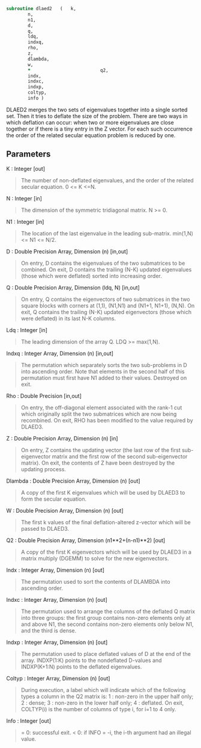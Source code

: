 ```fortran
subroutine dlaed2	(	k,
		n,
		n1,
		d,
		q,
		ldq,
		indxq,
		rho,
		z,
		dlambda,
		w,
		*                          q2,
		indx,
		indxc,
		indxp,
		coltyp,
		info )
```

 DLAED2 merges the two sets of eigenvalues together into a single
 sorted set.  Then it tries to deflate the size of the problem.
 There are two ways in which deflation can occur:  when two or more
 eigenvalues are close together or if there is a tiny entry in the
 Z vector.  For each such occurrence the order of the related secular
 equation problem is reduced by one.

## Parameters
K : Integer [out]
> The number of non-deflated eigenvalues, and the order of the
> related secular equation. 0 <= K <=N.

N : Integer [in]
> The dimension of the symmetric tridiagonal matrix.  N >= 0.

N1 : Integer [in]
> The location of the last eigenvalue in the leading sub-matrix.
> min(1,N) <= N1 <= N/2.

D : Double Precision Array, Dimension (n) [in,out]
> On entry, D contains the eigenvalues of the two submatrices to
> be combined.
> On exit, D contains the trailing (N-K) updated eigenvalues
> (those which were deflated) sorted into increasing order.

Q : Double Precision Array, Dimension (ldq, N) [in,out]
> On entry, Q contains the eigenvectors of two submatrices in
> the two square blocks with corners at (1,1), (N1,N1)
> and (N1+1, N1+1), (N,N).
> On exit, Q contains the trailing (N-K) updated eigenvectors
> (those which were deflated) in its last N-K columns.

Ldq : Integer [in]
> The leading dimension of the array Q.  LDQ >= max(1,N).

Indxq : Integer Array, Dimension (n) [in,out]
> The permutation which separately sorts the two sub-problems
> in D into ascending order.  Note that elements in the second
> half of this permutation must first have N1 added to their
> values. Destroyed on exit.

Rho : Double Precision [in,out]
> On entry, the off-diagonal element associated with the rank-1
> cut which originally split the two submatrices which are now
> being recombined.
> On exit, RHO has been modified to the value required by
> DLAED3.

Z : Double Precision Array, Dimension (n) [in]
> On entry, Z contains the updating vector (the last
> row of the first sub-eigenvector matrix and the first row of
> the second sub-eigenvector matrix).
> On exit, the contents of Z have been destroyed by the updating
> process.

Dlambda : Double Precision Array, Dimension (n) [out]
> A copy of the first K eigenvalues which will be used by
> DLAED3 to form the secular equation.

W : Double Precision Array, Dimension (n) [out]
> The first k values of the final deflation-altered z-vector
> which will be passed to DLAED3.

Q2 : Double Precision Array, Dimension (n1**2+(n-n1)**2) [out]
> A copy of the first K eigenvectors which will be used by
> DLAED3 in a matrix multiply (DGEMM) to solve for the new
> eigenvectors.

Indx : Integer Array, Dimension (n) [out]
> The permutation used to sort the contents of DLAMBDA into
> ascending order.

Indxc : Integer Array, Dimension (n) [out]
> The permutation used to arrange the columns of the deflated
> Q matrix into three groups:  the first group contains non-zero
> elements only at and above N1, the second contains
> non-zero elements only below N1, and the third is dense.

Indxp : Integer Array, Dimension (n) [out]
> The permutation used to place deflated values of D at the end
> of the array.  INDXP(1:K) points to the nondeflated D-values
> and INDXP(K+1:N) points to the deflated eigenvalues.

Coltyp : Integer Array, Dimension (n) [out]
> During execution, a label which will indicate which of the
> following types a column in the Q2 matrix is:
> 1 : non-zero in the upper half only;
> 2 : dense;
> 3 : non-zero in the lower half only;
> 4 : deflated.
> On exit, COLTYP(i) is the number of columns of type i,
> for i=1 to 4 only.

Info : Integer [out]
> = 0:  successful exit.
> < 0:  if INFO = -i, the i-th argument had an illegal value.

